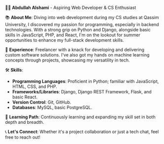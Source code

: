 👨‍💻 **Abdullah Alshami** - Aspiring Web Developer & CS Enthusiast

📚 **About Me**: Diving into web development during my CS studies at Qassim University, I discovered my passion for programming, especially in backend technologies. With a strong grip on Python and Django, alongside basic skills in JavaScript, PHP, and React, I'm on the lookout for summer opportunities to enhance my full-stack development skills.

💼 **Experience**: Freelancer with a knack for developing and delivering custom software solutions. I've also got my hands on machine learning concepts through projects, showcasing my versatility in tech.



🛠 **Skills**:
- **Programming Languages**: Proficient in Python; familiar with JavaScript, HTML, CSS, and PHP.
- **Frameworks/Libraries**: Django, Django REST Framework, Flask, and basic React.
- **Version Control**: Git, GitHub.
- **Databases**: MySQL, basic PostgreSQL.

🌱 **Learning Path**: Continuously learning and expanding my skill set in both depth and breadth.

📞 **Let's Connect**: Whether it's a project collaboration or just a tech chat, feel free to reach out!

